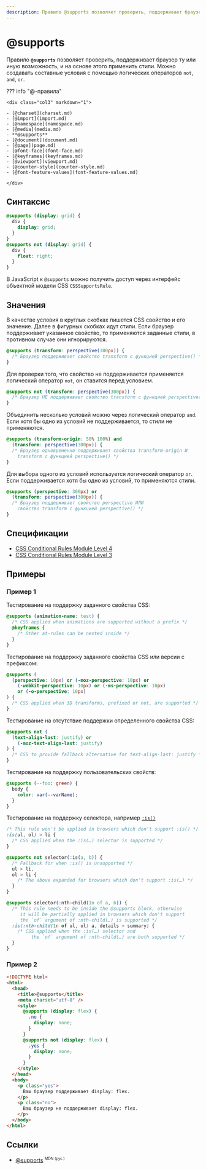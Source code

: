 ```yaml
---
description: Правило @supports позволяет проверить, поддерживает браузер ту или иную возможность, и на основе этого применить стили
---
```


# @supports

Правило **`@supports`** позволяет проверить, поддерживает браузер ту или иную возможность, и на основе этого применить стили. Можно создавать составные условия с помощью логических операторов `not`, `and`, `or`.

??? info "@-правила"

    <div class="col3" markdown="1">

    - [@charset](charset.md)
    - [@import](import.md)
    - [@namespace](namespace.md)
    - [@media](media.md)
    - **@supports**
    - [@document](document.md)
    - [@page](page.md)
    - [@font-face](font-face.md)
    - [@keyframes](keyframes.md)
    - [@viewport](viewport.md)
    - [@counter-style](counter-style.md)
    - [@font-feature-values](font-feature-values.md)

    </div>

## Синтаксис

```css
@supports (display: grid) {
  div {
    display: grid;
  }
}
@supports not (display: grid) {
  div {
    float: right;
  }
}
```

В JavaScript к `@supports` можно получить доступ через интерфейс объектной модели CSS `CSSSupportsRule`.

## Значения

В качестве условия в круглых скобках пишется CSS свойство и его значение. Далее в фигурных скобках идут стили. Если браузер поддерживает указанное свойство, то применяются заданные стили, в противном случае они игнорируются.

```css
@supports (transform: perspective(300px)) {
  /* Браузер поддерживает свойство transform с функцией perspective() */
}
```

Для проверки того, что свойство не поддерживается применяется логический оператор `not`, он ставится перед условием.

```css
@supports not (transform: perspective(300px)) {
  /* Браузер НЕ поддерживает свойство transform с функцией perspective() */
}
```

Объединить несколько условий можно через логический оператор `and`. Если хотя бы одно из условий не поддерживается, то стили не применяются.

```css
@supports (transform-origin: 50% 100%) and
  (transform: perspective(300px)) {
  /* Браузер одновременно поддерживает свойства transform-origin И
	transform с функцией perspective() */
}
```

Для выбора одного из условий используется логический оператор `or`. Если поддерживается хотя бы одно из условий, то применяются стили.

```css
@supports (perspective: 300px) or
  (transform: perspective(300px)) {
  /* Браузер поддерживает свойство perspective ИЛИ
	свойство transform с функцией perspective() */
}
```

## Спецификации

- [CSS Conditional Rules Module Level 4](https://drafts.csswg.org/css-conditional-4/#at-supports)
- [CSS Conditional Rules Module Level 3](https://drafts.csswg.org/css-conditional-3/#at-supports)

## Примеры

### Пример 1

Тестирование на поддержку заданного свойства CSS:

```css
@supports (animation-name: test) {
  /* CSS applied when animations are supported without a prefix */
  @keyframes {
    /* Other at-rules can be nested inside */
  }
}
```

Тестирование на поддержку заданного свойства CSS или версии с префиксом:

```css
@supports (
  (perspective: 10px) or (-moz-perspective: 10px) or
    (-webkit-perspective: 10px) or (-ms-perspective: 10px)
    or (-o-perspective: 10px)
) {
  /* CSS applied when 3D transforms, prefixed or not, are supported */
}
```

Тестирование на отсутствие поддержки определенного свойства CSS:

```css
@supports not (
  (text-align-last: justify) or
    (-moz-text-align-last: justify)
) {
  /* CSS to provide fallback alternative for text-align-last: justify */
}
```

Тестирование на поддержку пользовательских свойств:

```css
@supports (--foo: green) {
  body {
    color: var(--varName);
  }
}
```

<!-- prettier-ignore -->
Тестирование на поддержку селектора, например [`:is()`](is.md)

<!-- prettier-ignore -->
```css
/* This rule won't be applied in browsers which don't support :is() */
:is(ul, ol) > li {
  /* CSS applied when the :is(…) selector is supported */
}

@supports not selector(:is(a, b)) {
  /* Fallback for when :is() is unsupported */
  ul > li,
  ol > li {
    /* The above expanded for browsers which don't support :is(…) */
  }
}

@supports selector(:nth-child(1n of a, b)) {
  /* This rule needs to be inside the @supports block, otherwise
     it will be partially applied in browsers which don't support
     the `of` argument of :nth-child(…) is supported */
  :is(:nth-child(1n of ul, ol) a, details > summary) {
    /* CSS applied when the :is(…) selector and
         the `of` argument of :nth-child(…) are both supported */
  }
}
```

### Пример 2

```html
<!DOCTYPE html>
<html>
  <head>
    <title>@supports</title>
    <meta charset="utf-8" />
    <style>
      @supports (display: flex) {
        .no {
          display: none;
        }
      }
      @supports not (display: flex) {
        .yes {
          display: none;
        }
      }
    </style>
  </head>
  <body>
    <p class="yes">
      Ваш браузер поддерживает display: flex.
    </p>
    <p class="no">
      Ваш браузер не поддерживает display: flex.
    </p>
  </body>
</html>
```

## Ссылки

- [@supports](https://developer.mozilla.org/en-US/docs/Web/CSS/@supports) <sup><small>MDN (рус.)</small></sup>
